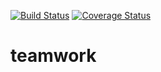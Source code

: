 [![Build Status](https://travis-ci.com/charlesinto/teamwork.svg?branch=develop)](https://travis-ci.com/charlesinto/teamwork) [![Coverage Status](https://coveralls.io/repos/github/charlesinto/teamwork/badge.svg?branch=develop)](https://coveralls.io/github/charlesinto/teamwork?branch=develop)
# teamwork
